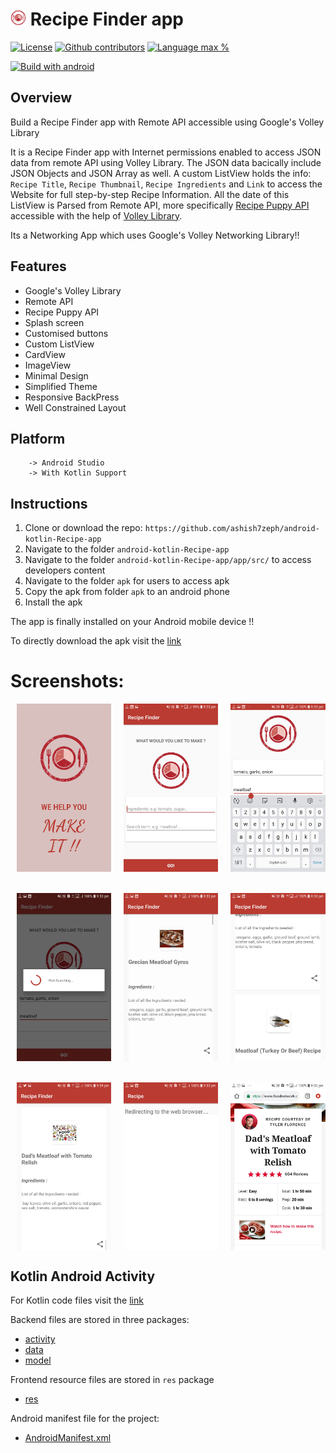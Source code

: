 

# <img alt="App image" src="screenshots/img_recipe_plate.png" width="5%"> Recipe Finder app

[![License](https://img.shields.io/github/license/ashish7zeph/android-kotlin-Chore-app.svg?style=for-the-badge)](https://github.com/ashish7zeph/android-kotlin-Recipe-app/blob/master/LICENSE)
[![Github contributors](https://img.shields.io/github/contributors/ashish7zeph/android-kotlin-Recipe-app.svg?style=for-the-badge)](https://github.com/ashish7zeph/android-kotlin-Recipe-app/graphs/contributors)
[![Language max %](https://img.shields.io/github/languages/top/ashish7zeph/android-kotlin-Recipe-app.svg?colorB=orange&style=for-the-badge)](https://kotlinlang.org/)

[![Build with android](https://forthebadge.com/images/badges/built-for-android.svg)](https://www.android.com/)

## Overview

Build a Recipe Finder app with Remote API accessible using Google's Volley Library

It is a Recipe Finder app with Internet permissions enabled to access JSON data from remote API using Volley Library. The JSON data bacically include JSON Objects and JSON Array as well. A custom ListView holds the info: `Recipe Title`, `Recipe Thumbnail`, `Recipe Ingredients` and `Link` to access the Website for full step-by-step Recipe Information. All the date of this ListView is Parsed from Remote API, more specifically [Recipe Puppy API](http://www.recipepuppy.com/about/api/) accessible with the help of [Volley Library](https://developer.android.com/training/volley/).

Its a Networking App which uses Google's Volley Networking Library!!

## Features

* Google's Volley Library
* Remote API
* Recipe Puppy API
* Splash screen
* Customised buttons
* Custom ListView
* CardView
* ImageView
* Minimal Design
* Simplified Theme
* Responsive BackPress
* Well Constrained Layout

## Platform
        -> Android Studio
        -> With Kotlin Support

## Instructions

1. Clone or download the repo: `https://github.com/ashish7zeph/android-kotlin-Recipe-app`
2. Navigate to the folder `android-kotlin-Recipe-app`
3. Navigate to the folder `android-kotlin-Recipe-app/app/src/` to access developers content
3. Navigate to the folder `apk` for users to access apk
4. Copy the apk from folder `apk` to an android phone
5. Install the apk

The app is finally installed on your Android mobile device !!

To directly download the apk visit the [link](https://github.com/ashish7zeph/android-kotlin-Recipe-app/tree/master/apk)

 # Screenshots:

<div style="display:flex;">
<img alt="App image" src="screenshots/img1.jpg" width="30%" hspace="10">
<img alt="App image" src="screenshots/img2.jpg" width="30%" hspace="10">
<img alt="App image" src="screenshots/img3.jpg" width="30%" hspace="10">
</div>
<br/>
<br/>
<div style="display:flex;">
<img alt="App image" src="screenshots/img4.jpg" width="30%" hspace="10">
<img alt="App image" src="screenshots/img5.jpg" width="30%" hspace="10">
<img alt="App image" src="screenshots/img6.jpg" width="30%" hspace="10">
</div>
<br/>
<br/>
<div style="display:flex;">
<img alt="App image" src="screenshots/img7.jpg" width="30%" hspace="10">
<img alt="App image" src="screenshots/img8.jpg" width="30%" hspace="10">
<img alt="App image" src="screenshots/img9.jpg" width="30%" hspace="10">
</div>

## Kotlin Android Activity

For Kotlin code files visit the [link](https://github.com/ashish7zeph/android-kotlin-Recipe-app/tree/master/app/src/main/java/com/zeph7/recipe)

Backend files are stored in three packages:

* [activity](https://github.com/ashish7zeph/android-kotlin-Recipe-app/tree/master/app/src/main/java/com/zeph7/choreapplication/activity)
* [data](https://github.com/ashish7zeph/android-kotlin-Recipe-app/tree/master/app/src/main/java/com/zeph7/choreapplication/data)
* [model](https://github.com/ashish7zeph/android-kotlin-Recipe-app/tree/master/app/src/main/java/com/zeph7/choreapplication/model)

Frontend resource files are stored in `res` package

* [res](https://github.com/ashish7zeph/android-kotlin-Recipe-app/tree/master/app/src/main/res)

Android manifest file for the project:

* [AndroidManifest.xml](https://github.com/ashish7zeph/android-kotlin-Recipe-app/blob/master/app/src/main/AndroidManifest.xml)
